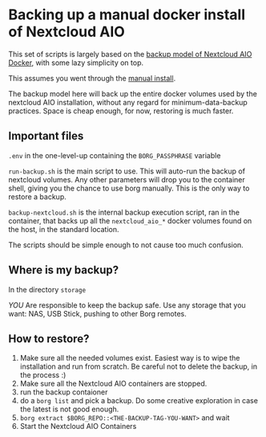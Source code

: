 # Backing up a manual docker install of Nextcloud AIO

This set of scripts is largely based on the [backup model of Nextcloud AIO Docker],
with some lazy simplicity on top.

This assumes you went through the [manual install].

The backup model here will back up the entire docker volumes used by the nextcloud AIO
installation, without any regard for minimum-data-backup practices. Space is cheap
enough, for now, restoring is much faster.

## Important files

`.env` in the one-level-up containing the `BORG_PASSPHRASE` variable

`run-backup.sh` is the main script to use. This will auto-run the backup of
nextcloud volumes. Any other parameters will drop you to the container
shell, giving you the chance to use borg manually. This is the only way
to restore a backup.

`backup-nextcloud.sh` is the internal backup execution script, ran in the container,
that backs up all the `nextcloud_aio_*` docker volumes found on the host, in the
standard location.

The scripts should be simple enough to not cause too much confusion.

## Where is my backup?

In the directory `storage`

[manual install]: https://github.com/nextcloud/all-in-one/tree/main/manual-install
[backup model of Nextcloud AIO Docker]: https://github.com/nextcloud/all-in-one/tree/main/Containers/borgbackup

*_YOU_* Are responsible to keep the backup safe. Use any storage that you want: NAS, USB Stick,
pushing to other Borg remotes.

## How to restore?

1. Make sure all the needed volumes exist. Easiest way is to wipe the installation and run from scratch.
   Be careful not to delete the backup, in the process :)
2. Make sure all the Nextcloud AIO containers are stopped.
3. run the backup contaioner
4. do a `borg list` and pick a backup. Do some creative exploration in case the latest is not good enough.
5. `borg extract $BORG_REPO::<THE-BACKUP-TAG-YOU-WANT>` and wait
6. Start the Nextcloud AIO Containers
